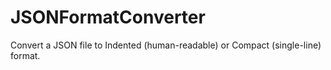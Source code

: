 # JSONFormatConverter
Convert a JSON file to Indented (human-readable) or Compact (single-line) format.
